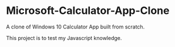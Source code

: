 # Microsoft-Calculator-App-Clone
A clone of Windows 10 Calculator App built from scratch.

This project is to test my Javascript knowledge.
